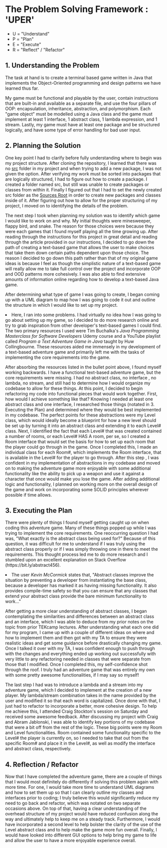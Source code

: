 <h1>The Problem Solving Framework : 'UPER'</h1>

* U = "Understand"
* P = "Plan"
* E = "Execute"
* R = "Reflect" / "Refactor"

<h2>1. Understanding the Problem</h2>

<p>The task at hand is to create a terminal based game written in Java that implements the Object-Oriented programming
 and design patterns we have learned thus far. </p>
<p>My game must be functional and playable by the user, contain instructions that are built-in and available as a
 separate file, and use the four pillars of OOP: encapsulation, inheritance, abstraction, and polymorphism. Each
  "game object" must be modelled using a Java class and the game must implement at least 1 interface, 1 abstract
   class, 1 lambda expression, and 1 stream. Lastly, my game must have at least one package and be structured
    logically, and have some type of error handling for bad user input.</p>
    
<h2>
    2. Planning the Solution
</h2>

<p>One key point I had to clarify before fully understanding where to begin
     was my project structure. After cloning the repository, I learned that there was no <ins>src</ins> folder in my
      project and when trying to add a new package, I was not given the option. After verifying my work must be sorted
       into packages that are logically structured, I had to figure out how to create a package. I created a folder
        named src, but still was unable to create packages or classes from within it. Finally I figured out that I had
         to set the newly created src folder as the <ins>Sources Root</ins> in order to create new packages and classes
          inside of it. After figuring out how to allow for the proper structuring of my project, I moved on to
           identifying the details of the problem.</p>
<p>The next step I took when planning my solution was to identify which game I would like to work on and why. My
 initial thoughts were minesweeper, flappy bird, and snake. The reason for those choices were because they were each
  games that I found myself playing all the time growing up. After reading through the instructions for this project
   in great detail and reading through the article provided in our instructions, I decided to go down the path of
    creating a text-based game that allows the user to make choices that take them down certain paths dependent upon
     those choice. The reason I decided to go down this path rather than that of my original game ideas is because I
      feel as though the simplistic nature of a text-based game will really allow me to take full control over the
       project and incorporate OOP and OOD patterns more cohesively. I was also able to find extensive amounts of
        information online regarding how to develop a text-based Java game.
       </p>
<p>After determining what type of game I was going to create, I began coming up with a UML diagram to map how I was
 going to code it out and outline the structure in which I would like to set up my project. <li>Here, I ran into some
  problems. I had virtually no idea how I  was going to go about setting up my game, so I decided to do more research
   online and try to grab inspiration from other developer's text-based games I could find. The two primary resources
    I used were Tim Buchalka's <em>Java Programming Masterclass for Software Developers</em> Udemy course and a
     YouTube playlist called <em>Program a Text Adventure Game in Java</em> taught by Huw Collingbourne. These
      resources aided me immensely in my development of a text-based adventure game and primarily left me with the
       tasks of implementing the core requirements into the game.
     </li></p>
<p>After absorbing the resources listed in the bullet point above, I found myself working backwards. I have a
 functional text-based adventure game, but the core requirements were missing. I had no abstract class, no interface
 , no lambda, no stream, and still had to determine how I would organize my codebase to allow for these things. At
  this point, I decided to begin refactoring my code into functional pieces that would work together. First, how
   would I achieve something like that? Knowing I needed at least one abstract class and one interface, I researched
    those things (notated in 3. Executing the Plan) and determined where they would be best implemented in my
     codebase. The perfect points for these abstractions were my Level class, which would ideally become a blueprint
      for how a new level should be set up by turning it into an abstract class and extending it to each Level# class. 
      Next, I identified the fact that each Level# that was created contained a number of rooms, or each Level# HAS A
       room, per se, so I created a Room interface that would set the basis for how to set up each room that the
        player could go through in the game. Once I completed this, I made an individual class for each Room#, which
         implements the Room interface, that is available in the Level# for the player to go through. After this step
         , I was confident in my implementation of abstractions in my codebase and moved on to making the adventure
          game more enjoyable with some additional functionality like the ability to pick up a weapon and use it
           against a character that once would make you lose the game. After adding additional logic and
            functionality, I planned on working more on the overall design of the game and work on incorporating some
             SOLID principles wherever possible if time allows.
</p>

<h2>
    3. Executing the Plan
</h2>

<p>There were plenty of things I found myself getting caught up on when coding this adventure game. Many of these
 things popped up while I was trying to implement the core requirements. One reoccurring question I had was, "What
  exactly is the abstract class being used for?" Because of this question, it was difficult for me to understand if
   I was truly using the abstract class properly or if I was simply throwing one in there to meet the requirements. 
   This thought process led me to do more research and I stumbled upon an excellent explanation on Stack Overflow
    (https://bit.ly/abstract456).
    <li>The user <em>Kevin McCormick</em> states that, "Abstract classes improve the situation by preventing a
     developer from instantiating the base class, because a developer has marked it as having missing functionality. 
     It also provides compile-time safety so that you can ensure that any classes that extend your abstract class
      provide the bare minimum functionality to work..."</li></p>
<p>After getting a more clear understanding of abstract classes, I began contemplating the similarities and
 differences between an abstract class and an interface, which I was able to deduce from my prior notes on the topic
  from prior TEKcamp lectures. After understanding what each one did for my program, I came up with a couple of
   different ideas on where and how to implement them and then got with my TA to ensure they were realistic ideas and
    get some guidance before drastically changing my game. Once I talked it over with my TA, I was confident enough
     to push through with the changes and everything ended up working out successfully with very little to any
      refactoring needed in classes that were separate from those that I modified. Once I completed this, my
       self-confidence shot through the roof. I truly had an adventure game that was entirely my own with some pretty
        awesome functionalities, if I may say so myself!</p>
<p>The last step I had was to introduce a lambda and a stream into my adventure game, which I decided to implement at
 the creation of a new player. My lambda/stream combination takes in the name provided by the user and modified it so
  that each word is capitalized. Once done with that, I just had to refactor to incorporate a better, more cohesive
   design. To help me achieve this, I attended Craig Stockton's session on Saturday and received some awesome
    feedback. After discussing my project with Craig and Abram Jablonski, I was able to identify key portions of my
     codebase that were a bit off from the rest of the logic. These big points were my Room and Level functionalities. 
     Room contained some functionality specific to the Level# the player is currently on, so I needed to take that
      out from the specific Room# and place it in the Level#, as well as modify the interface and abstract class, 
      respectively.
<h2>
    4. Reflection / Refactor
</h2>
<p>Now that I have completed the adventure game, there are a couple of things that I would most definitely do
 differently if solving this problem again with more time. For one, I would take more time to understand UML diagrams
  and how to set them up so that I can clearly outline my classes and interfaces prior to coding; I truly believe
   this would significantly reduce my need to go back and refactor, which was notated on two separate occasions above. 
   On top of that, having a clear understanding of the overhead structure of my project would have reduced
    confusion along the way and ultimately help to keep me on a steady track. Furthermore, I would have incorporated
     a second level to help bolster the clarity of the use of the Level abstract class and to help make the game more
      fun overall. Finally, I would have looked into different GUI options to help bring my game to life and allow
       the user to have a more enjoyable experience overall. 
</p>

